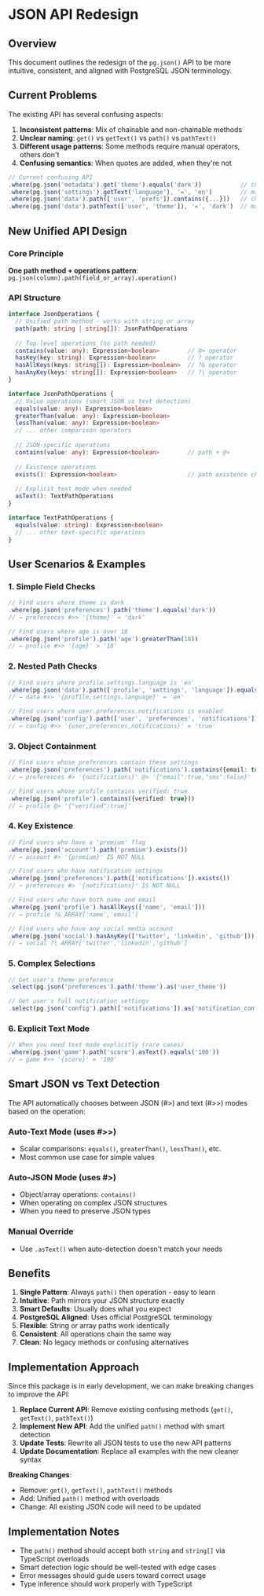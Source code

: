 # JSON API Redesign

## Overview

This document outlines the redesign of the `pg.json()` API to be more intuitive, consistent, and aligned with PostgreSQL JSON terminology.

## Current Problems

The existing API has several confusing aspects:

1. **Inconsistent patterns**: Mix of chainable and non-chainable methods
2. **Unclear naming**: `get()` vs `getText()` vs `path()` vs `pathText()`
3. **Different usage patterns**: Some methods require manual operators, others don't
4. **Confusing semantics**: When quotes are added, when they're not

```typescript
// Current confusing API
.where(pg.json('metadata').get('theme').equals('dark'))           // chainable
.where(pg.json('settings').getText('language'), '=', 'en')        // manual operator
.where(pg.json('data').path(['user', 'prefs']).contains({...}))   // chainable  
.where(pg.json('data').pathText(['user', 'theme']), '=', 'dark')  // manual operator
```

## New Unified API Design

### Core Principle
**One path method + operations pattern**: `pg.json(column).path(field_or_array).operation()`

### API Structure

```typescript
interface JsonOperations {
  // Unified path method - works with string or array
  path(path: string | string[]): JsonPathOperations
  
  // Top-level operations (no path needed)
  contains(value: any): Expression<boolean>        // @> operator
  hasKey(key: string): Expression<boolean>         // ? operator  
  hasAllKeys(keys: string[]): Expression<boolean>  // ?& operator
  hasAnyKey(keys: string[]): Expression<boolean>   // ?| operator
}

interface JsonPathOperations {
  // Value operations (smart JSON vs text detection)
  equals(value: any): Expression<boolean>
  greaterThan(value: any): Expression<boolean>
  lessThan(value: any): Expression<boolean>
  // ... other comparison operators
  
  // JSON-specific operations
  contains(value: any): Expression<boolean>        // path + @>
  
  // Existence operations  
  exists(): Expression<boolean>                    // path existence check
  
  // Explicit text mode when needed
  asText(): TextPathOperations
}

interface TextPathOperations {
  equals(value: string): Expression<boolean>
  // ... other text-specific operations
}
```

## User Scenarios & Examples

### 1. Simple Field Checks
```typescript
// Find users where theme is dark
.where(pg.json('preferences').path('theme').equals('dark'))
// → preferences #>> '{theme}' = 'dark'

// Find users where age is over 18  
.where(pg.json('profile').path('age').greaterThan(18))
// → profile #>> '{age}' > '18'
```

### 2. Nested Path Checks
```typescript
// Find users where profile.settings.language is 'en'
.where(pg.json('data').path(['profile', 'settings', 'language']).equals('en'))
// → data #>> '{profile,settings,language}' = 'en'

// Find users where user.preferences.notifications is enabled
.where(pg.json('config').path(['user', 'preferences', 'notifications']).equals(true))
// → config #>> '{user,preferences,notifications}' = 'true'
```

### 3. Object Containment
```typescript
// Find users whose preferences contain these settings
.where(pg.json('preferences').path('notifications').contains({email: true, sms: false}))
// → preferences #> '{notifications}' @> '{"email":true,"sms":false}'

// Find users whose profile contains verified: true
.where(pg.json('profile').contains({verified: true}))
// → profile @> '{"verified":true}'
```

### 4. Key Existence
```typescript
// Find users who have a 'premium' flag
.where(pg.json('account').path('premium').exists())
// → account #> '{premium}' IS NOT NULL

// Find users who have notification settings
.where(pg.json('preferences').path(['notifications']).exists())
// → preferences #> '{notifications}' IS NOT NULL

// Find users who have both name and email
.where(pg.json('profile').hasAllKeys(['name', 'email']))
// → profile ?& ARRAY['name','email']

// Find users who have any social media account  
.where(pg.json('social').hasAnyKey(['twitter', 'linkedin', 'github']))
// → social ?| ARRAY['twitter','linkedin','github']
```

### 5. Complex Selections
```typescript
// Get user's theme preference
.select(pg.json('preferences').path('theme').as('user_theme'))

// Get user's full notification settings
.select(pg.json('config').path(['notifications']).as('notification_config'))
```

### 6. Explicit Text Mode
```typescript
// When you need text mode explicitly (rare cases)
.where(pg.json('game').path('score').asText().equals('100'))
// → game #>> '{score}' = '100'
```

## Smart JSON vs Text Detection

The API automatically chooses between JSON (#>) and text (#>>) modes based on the operation:

### Auto-Text Mode (uses #>>)
- Scalar comparisons: `equals()`, `greaterThan()`, `lessThan()`, etc.
- Most common use case for simple values

### Auto-JSON Mode (uses #>)  
- Object/array operations: `contains()`
- When operating on complex JSON structures
- When you need to preserve JSON types

### Manual Override
- Use `.asText()` when auto-detection doesn't match your needs

## Benefits

1. **Single Pattern**: Always `path()` then operation - easy to learn
2. **Intuitive**: Path mirrors your JSON structure exactly  
3. **Smart Defaults**: Usually does what you expect
4. **PostgreSQL Aligned**: Uses official PostgreSQL terminology
5. **Flexible**: String or array paths work identically
6. **Consistent**: All operations chain the same way
7. **Clean**: No legacy methods or confusing alternatives

## Implementation Approach

Since this package is in early development, we can make breaking changes to improve the API:

1. **Replace Current API**: Remove existing confusing methods (`get()`, `getText()`, `pathText()`)
2. **Implement New API**: Add the unified `path()` method with smart detection
3. **Update Tests**: Rewrite all JSON tests to use the new API patterns
4. **Update Documentation**: Replace all examples with the new cleaner syntax

**Breaking Changes**:
- Remove: `get()`, `getText()`, `pathText()` methods
- Add: Unified `path()` method with overloads
- Change: All existing JSON code will need to be updated

## Implementation Notes

- The `path()` method should accept both `string` and `string[]` via TypeScript overloads
- Smart detection logic should be well-tested with edge cases
- Error messages should guide users toward correct usage
- Type inference should work properly with TypeScript